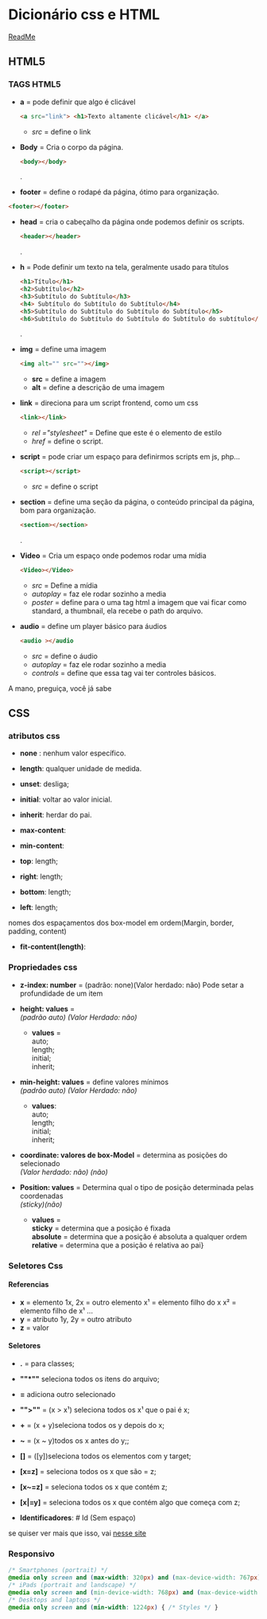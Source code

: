 # Dicionário css e HTML
[ReadMe](../ReadMe.md)

## HTML5

### TAGS HTML5

* **a** = pode definir que algo é clicável

  ~~~html
  <a src="link"> <h1>Texto altamente clicável</h1> </a>
  ~~~

  * *src* = define o link
* **Body** = Cria o corpo da página.

  ~~~html
  <body></body>
  ~~~

  .
* **footer** = define o rodapé da página, ótimo para organização.

~~~html
<footer></footer>
~~~

* **head** = cria o cabeçalho da página onde podemos definir os scripts.

  ~~~html
  <header></header>
  ~~~

  .
* **h** = Pode definir um texto na tela, geralmente usado para títulos

  ~~~html
  <h1>Título</h1>
  <h2>Subtítulo</h2>
  <h3>Subtítulo do Subtítulo</h3>
  <h4> Subtítulo do Subtítulo do Subtítulo</h4>
  <h5>Subtítulo do Subtítulo do Subtítulo do Subtítulo</h5>
  <h6>Subtítulo do Subtítulo do Subtítulo do Subtítulo do subtítulo</h6>
  ~~~

  .
* **img** = define uma imagem

  ~~~html
  <img alt="" src=""></img>
  ~~~

  * **src** = define a imagem
  * **alt** = define a descrição de uma imagem
* **link** = direciona para um script frontend, como um css

  ~~~html
  <link></link>
  ~~~

  * *rel ="stylesheet"* = Define que este é o elemento de estilo
  * *href* = define o script.
* **script** = pode criar um espaço para definirmos scripts em js, php...

  ~~~html
  <script></script>
  ~~~

  * *src* = define o script
* **section** = define uma seção da página, o conteúdo principal da página, bom para organização.

  ~~~html
  <section></section>
  ~~~

  .
* **Video** = Cria um espaço onde podemos rodar uma mídia
  
  ~~~html
  <Video></Video>
  ~~~

  * *src* = Define a mídia
  * *autoplay* = faz ele rodar sozinho a media
  * *poster* = define para o uma tag html a imagem que vai ficar como standard, a thumbnail, ela recebe o path do arquivo.
* **audio** = define um player básico para áudios

  ~~~html
  <audio ></audio
  ~~~

  * *src* = define o áudio
  * *autoplay* = faz ele rodar sozinho a media
  * *controls* = define que essa tag vai ter controles básicos.

A mano, preguiça, você já sabe

## CSS

### atributos css

* **none** : nenhum valor específico.
* **length**: qualquer unidade de medida.
* **unset**: desliga;
* **initial**: voltar ao valor inicial.
* **inherit**: herdar do pai.

* **max-content**:
* **min-content**:

* **top**: length;
* **right**: length;
* **bottom**: length;
* **left**: length;

nomes dos espaçamentos dos box-model em ordem(Margin, border, padding, content)

* **fit-content(length)**:

### Propriedades css

* **z-index: number** = (padrão: none)(Valor herdado: não) Pode setar a profundidade de um item

* **height: values** =  
*(padrão auto) (Valor Herdado: não)*
  * **values** =  
    auto;  
    length;  
    initial;  
    inherit;

* **min-height: values** = define valores mínimos  
  *(padrão auto) (Valor Herdado: não)*  
  * **values**:  
    auto;  
    length;  
    initial;  
    inherit;

* **coordinate: valores de box-Model** = determina as posições do selecionado  
*(Valor herdado: não) (não)*

* **Position: values** = Determina qual o tipo de posição determinada pelas coordenadas  
*(sticky)(não)*
  * **values** =  
    **sticky** = determina que a posição é fixada  
    **absolute** = determina que a posição é absoluta a qualquer ordem  
    **relative** = determina que a posição é relativa ao pai}  

### Seletores Css

#### Referencias

* **x** = elemento
  1x, 2x = outro elemento
  x¹ =  elemento filho do x
  x² = elemento filho de x¹
  ...
* **y** = atributo
  1y, 2y = outro atributo
* **z** = valor

#### Seletores

* **.** = para classes;

* **""*""** seleciona todos os itens do arquivo;

* **=** adiciona outro selecionado

* **"">""** = (x > x¹) seleciona todos os x¹ que o pai é x;

* **+** = (x + y)seleciona todos os y depois do x;

* **~** = (x ~ y)todos os x antes do y;;

* **[]** = ([y])seleciona todos os elementos com y target;

* **[x=z]** = seleciona todos os x que são = z;

* **[x~=z]** = seleciona todos os x que contém z;

* **[x|=y]** = seleciona todos os x que contém algo que começa com z;

* **Identificadores**: # Id (Sem espaço)

se quiser ver mais que isso, vai [nesse site](https://tableless.com.br/referencia-seletores-css/)


### Responsivo

~~~css
/* Smartphones (portrait) */
@media only screen and (max-width: 320px) and (max-device-width: 767px) { /* Styles */ } 
/* iPads (portrait and landscape) */
@media only screen and (min-device-width: 768px) and (max-device-width: 1024px) { /* Styles */ }
/* Desktops and laptops */
@media only screen and (min-width: 1224px) { /* Styles */ }
~~~